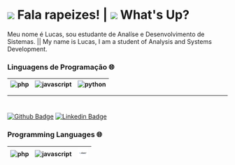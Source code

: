 # <img src="https://img.icons8.com/color/48/000000/brazil.png" width="30"/> Fala rapeizes! | <img src="https://img.icons8.com/office/40/000000/usa.png" width="30"/> What's Up?
Meu nome é Lucas, sou estudante de Analíse e Desenvolvimento de Sistemas. || My name is Lucas, I am a student of Analysis and Systems Development.

### Linguagens de Programação 🌐

| <img src="https://img.icons8.com/officel/80/000000/php-logo.png" alt="php" width="38"> |  <img src="https://img.icons8.com/color/48/000000/javascript.png" width="38" alt="javascript"/> | <img src="https://img.icons8.com/color/48/000000/python.png" alt="python" width="38"/>
|---|---|---|

<hr>

# 



[![Github Badge](https://img.shields.io/badge/-Github-000?style=flat-square&logo=Github&logoColor=white&link=https://github.com/fagnerpsantos)](https://github.com/lucasfelipeluz)
[![Linkedin Badge](https://img.shields.io/badge/-LinkedIn-blue?style=flat-square&logo=Linkedin&logoColor=white&link=https://www.linkedin.com/in/lucasfelipeluz/)](https://www.linkedin.com/in/lucasfelipeluz/)

### Programming Languages 🌐

| <img src="https://img.icons8.com/officel/80/000000/php-logo.png" alt="php" width="38"> |  <img src="https://img.icons8.com/color/48/000000/javascript.png" width="38" alt="javascript"/>| <img src="https://raw.githubusercontent.com/github/explore/80688e429a7d4ef2fca1e82350fe8e3517d3494d/topics/jquery/jquery.png" alt="jQuery" width="24">
|---|---|---|
 
